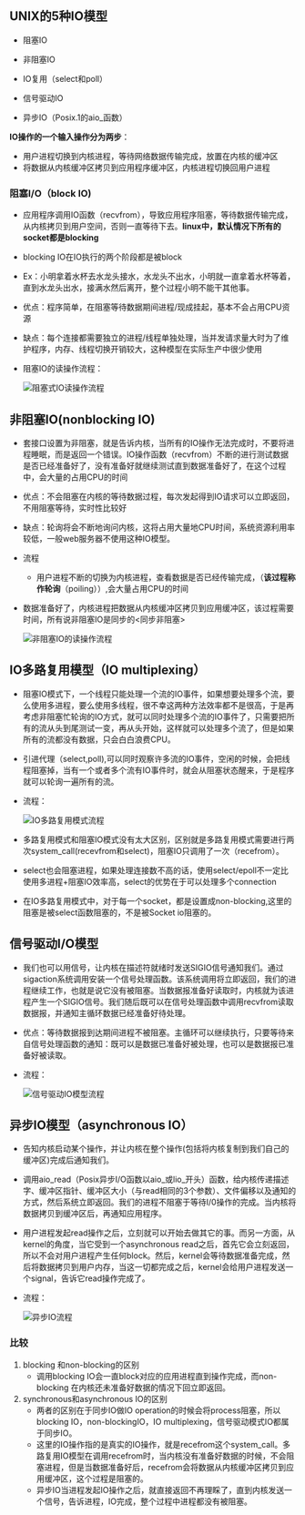 ##  UNIX的5种IO模型

+ 阻塞IO

+ 非阻塞IO
+ IO复用（select和poll）
+ 信号驱动IO
+ 异步IO（Posix.1的aio_函数）

**IO操作的一个输入操作分为两步**：

+ 用户进程切换到内核进程，等待网络数据传输完成，放置在内核的缓冲区
+ 将数据从内核缓冲区拷贝到应用程序缓冲区，内核进程切换回用户进程

### 阻塞I/O（block IO)

+ 应用程序调用IO函数（recvfrom），导致应用程序阻塞，等待数据传输完成，从内核拷贝到用户空间，否则一直等待下去。__linux中，默认情况下所有的socket都是blocking__

+ blocking IO在IO执行的两个阶段都是被block

+ Ex：小明拿着水杯去水龙头接水，水龙头不出水，小明就一直拿着水杯等着，直到水龙头出水，接满水然后离开，整个过程小明不能干其他事。

+ 优点：程序简单，在阻塞等待数据期间进程/现成挂起，基本不会占用CPU资源

+ 缺点：每个连接都需要独立的进程/线程单独处理，当并发请求量大时为了维护程序，内存、线程切换开销较大，这种模型在实际生产中很少使用

+ 阻塞IO的读操作流程：

  ![阻塞式IO读操作流程](https://own-pic-bed.oss-cn-beijing.aliyuncs.com/QQ截图20190928120131.png)



## 非阻塞IO(nonblocking IO)

+ 套接口设置为非阻塞，就是告诉内核，当所有的IO操作无法完成时，不要将进程睡眠，而是返回一个错误。IO操作函数（recvfrom）不断的进行测试数据是否已经准备好了，没有准备好就继续测试直到数据准备好了，在这个过程中，会大量的占用CPU的时间

+ 优点：不会阻塞在内核的等待数据过程，每次发起得到IO请求可以立即返回，不用阻塞等待，实时性比较好

+ 缺点：轮询将会不断地询问内核，这将占用大量地CPU时间，系统资源利用率较低，一般web服务器不使用这种IO模型。

+ 流程

  + 用户进程不断的切换为内核进程，查看数据是否已经传输完成，（__该过程称作轮询__（poiling））,会大量占用CPU的时间
  
+ 数据准备好了，内核进程把数据从内核缓冲区拷贝到应用缓冲区，该过程需要时间，所有说非阻塞IO是同步的<同步非阻塞>
  
  
  
    ![非阻塞IO的读操作流程](https://own-pic-bed.oss-cn-beijing.aliyuncs.com/QQ截图20190928120856.png)
  
  
  

## IO多路复用模型（IO multiplexing）

+ 阻塞IO模式下，一个线程只能处理一个流的IO事件，如果想要处理多个流，要么使用多进程，要么使用多线程，很不幸这两种方法效率都不是很高，于是再考虑非阻塞忙轮询的IO方式，就可以同时处理多个流的IO事件了，只需要把所有的流从头到尾测试一变，再从头开始，这样就可以处理多个流了，但是如果所有的流都没有数据，只会白白浪费CPU。

+ 引进代理（select,poll),可以同时观察许多流的IO事件，空闲的时候，会把线程阻塞掉，当有一个或者多个流有IO事件时，就会从阻塞状态醒来，于是程序就可以轮询一遍所有的流。

+ 流程：

  ![IO多路复用模式流程](https://own-pic-bed.oss-cn-beijing.aliyuncs.com/IO多路复用模式流程.png)

  

+ 多路复用模式和阻塞IO模式没有太大区别，区别就是多路复用模式需要进行两次system_call(recevfrom和select)，阻塞IO只调用了一次（recefrom）。

+ select也会阻塞进程，如果处理连接数不高的话，使用select/epoll不一定比使用多进程+阻塞IO效率高，select的优势在于可以处理多个connection

+ 在IO多路复用模式中，对于每一个socket，都是设置成non-blocking,这里的阻塞是被select函数阻塞的，不是被Socket io阻塞的。



## **信号驱动I/O模型**

+ 我们也可以用信号，让内核在描述符就绪时发送SIGIO信号通知我们。通过sigaction系统调用安装一个信号处理函数。该系统调用将立即返回，我们的进程继续工作，也就是说它没有被阻塞。当数据报准备好读取时，内核就为该进程产生一个SIGIO信号。我们随后既可以在信号处理函数中调用recvfrom读取数据报，并通知主循环数据已经准备好待处理。

+ 优点：等待数据报到达期间进程不被阻塞。主循环可以继续执行，只要等待来自信号处理函数的通知：既可以是数据已准备好被处理，也可以是数据报已准备好被读取。

+ 流程：

  ![信号驱动IO模型流程](https://own-pic-bed.oss-cn-beijing.aliyuncs.com/信号驱动IO模型流程.png)
  
  

## 异步IO模型（asynchronous IO）

+ 告知内核启动某个操作，并让内核在整个操作(包括将内核复制到我们自己的缓冲区)完成后通知我们。

+ 调用aio_read（Posix异步I/O函数以aio_或lio_开头）函数，给内核传递描述字、缓冲区指针、缓冲区大小（与read相同的3个参数）、文件偏移以及通知的方式，然后系统立即返回。我们的进程不阻塞于等待I/0操作的完成。当内核将数据拷贝到缓冲区后，再通知应用程序。

+ 用户进程发起read操作之后，立刻就可以开始去做其它的事。而另一方面，从kernel的角度，当它受到一个asynchronous read之后，首先它会立刻返回，所以不会对用户进程产生任何block。然后，kernel会等待数据准备完成，然后将数据拷贝到用户内存，当这一切都完成之后，kernel会给用户进程发送一个signal，告诉它read操作完成了。

+ 流程：

  ![异步IO流程](https://own-pic-bed.oss-cn-beijing.aliyuncs.com/异步IO流程.png)

### 比较

1. blocking 和non-blocking的区别
   + 调用blocking IO会一直block对应的应用进程直到操作完成，而non-blocking 在内核还未准备好数据的情况下回立即返回。
2. synchronous和asynchronous IO的区别
   + 两者的区别在于同步IO做IO operation的时候会将process阻塞，所以blocking IO，non-blockingIO，IO multiplexing，信号驱动模式IO都属于同步IO。
   + 这里的IO操作指的是真实的IO操作，就是recefrom这个system_call。多路复用IO模型在调用recefrom时，当内核没有准备好数据的时候，不会阻塞进程，但是当数据准备好后，recefrom会将数据从内核缓冲区拷贝到应用缓冲区，这个过程是阻塞的。
   + 异步IO当进程发起IO操作之后，就直接返回不再理睬了，直到内核发送一个信号，告诉进程，IO完成，整个过程中进程都没有被阻塞。

